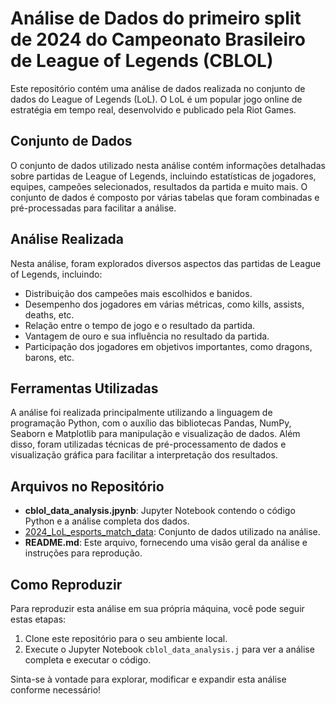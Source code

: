 # Análise de Dados do primeiro split de 2024 do Campeonato Brasileiro de League of Legends (CBLOL)

Este repositório contém uma análise de dados realizada no conjunto de dados do League of Legends (LoL). O LoL é um popular jogo online de estratégia em tempo real, desenvolvido e publicado pela Riot Games.

## Conjunto de Dados

O conjunto de dados utilizado nesta análise contém informações detalhadas sobre partidas de League of Legends, incluindo estatísticas de jogadores, equipes, campeões selecionados, resultados da partida e muito mais. O conjunto de dados é composto por várias tabelas que foram combinadas e pré-processadas para facilitar a análise.

## Análise Realizada

Nesta análise, foram explorados diversos aspectos das partidas de League of Legends, incluindo:

- Distribuição dos campeões mais escolhidos e banidos.
- Desempenho dos jogadores em várias métricas, como kills, assists, deaths, etc.
- Relação entre o tempo de jogo e o resultado da partida.
- Vantagem de ouro e sua influência no resultado da partida.
- Participação dos jogadores em objetivos importantes, como dragons, barons, etc.

## Ferramentas Utilizadas

A análise foi realizada principalmente utilizando a linguagem de programação Python, com o auxílio das bibliotecas Pandas, NumPy, Seaborn e Matplotlib para manipulação e visualização de dados. Além disso, foram utilizadas técnicas de pré-processamento de dados e visualização gráfica para facilitar a interpretação dos resultados.

## Arquivos no Repositório

- **cblol_data_analysis.jpynb**: Jupyter Notebook contendo o código Python e a análise completa dos dados.
- [2024_LoL_esports_match_data](https://drive.google.com/drive/u/0/folders/1gLSw0RLjBbtaNy0dgnGQDAZOHIgCe-HH): Conjunto de dados utilizado na análise.
- **README.md**: Este arquivo, fornecendo uma visão geral da análise e instruções para reprodução.

## Como Reproduzir

Para reproduzir esta análise em sua própria máquina, você pode seguir estas etapas:

1. Clone este repositório para o seu ambiente local.   
2. Execute o Jupyter Notebook `cblol_data_analysis.j` para ver a análise completa e executar o código.

Sinta-se à vontade para explorar, modificar e expandir esta análise conforme necessário!


